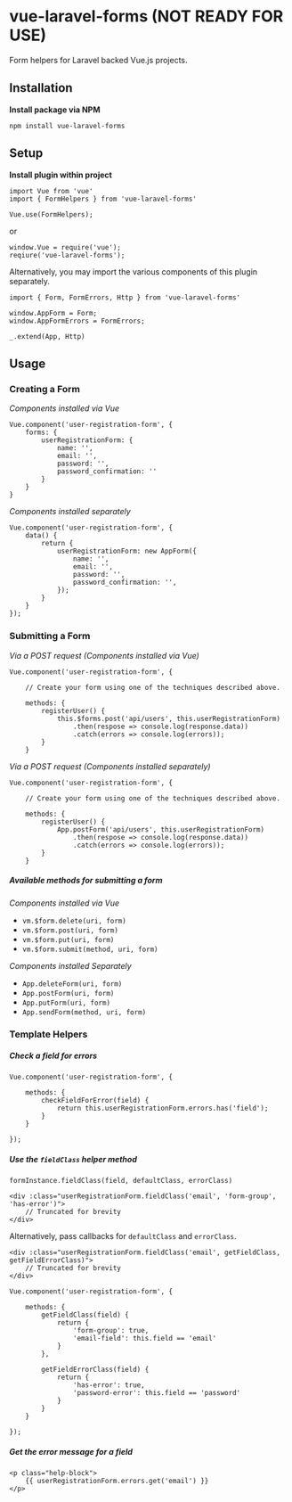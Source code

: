 # vue-laravel-forms (NOT READY FOR USE)
Form helpers for Laravel backed Vue.js projects.


## Installation
**Install package via NPM**
```
npm install vue-laravel-forms
```

## Setup
**Install plugin within project**
```
import Vue from 'vue'
import { FormHelpers } from 'vue-laravel-forms'

Vue.use(FormHelpers);
```

or 

```
window.Vue = require('vue');
reqiure('vue-laravel-forms');
```

Alternatively, you may import the various components of this plugin separately.
```
import { Form, FormErrors, Http } from 'vue-laravel-forms'

window.AppForm = Form;
window.AppFormErrors = FormErrors;

_.extend(App, Http)
```

## Usage
### Creating a Form
_Components installed via Vue_
```
Vue.component('user-registration-form', {
    forms: {
        userRegistrationForm: {
            name: '',
            email: '',
            password: '',
            password_confirmation: ''
        }
    }
}
```

_Components installed separately_
```
Vue.component('user-registration-form', {
    data() {
        return { 
            userRegistrationForm: new AppForm({
                name: '',
                email: '',
                password: '',
                password_confirmation: '',
            });
        }
    }
});
```

### Submitting a Form
_Via a POST request (Components installed via Vue)_
```
Vue.component('user-registration-form', {

    // Create your form using one of the techniques described above.
    
    methods: {
        registerUser() {
            this.$forms.post('api/users', this.userRegistrationForm)
                .then(respose => console.log(response.data))
                .catch(errors => console.log(errors));
        }
    }
```

_Via a POST request (Components installed separately)_
```
Vue.component('user-registration-form', {

    // Create your form using one of the techniques described above.
    
    methods: {
        registerUser() {
            App.postForm('api/users', this.userRegistrationForm)
                .then(respose => console.log(response.data))
                .catch(errors => console.log(errors));
        }
    }
```

##### Available methods for submitting a form
_Components installed via Vue_
* `vm.$form.delete(uri, form)`
* `vm.$form.post(uri, form)`
* `vm.$form.put(uri, form)`
* `vm.$form.submit(method, uri, form)`

_Components installed Separately_
* `App.deleteForm(uri, form)`
* `App.postForm(uri, form)`
* `App.putForm(uri, form)`
* `App.sendForm(method, uri, form)`

### Template Helpers
##### Check a field for errors
```
Vue.component('user-registration-form', {

    methods: {
        checkFieldForError(field) {
            return this.userRegistrationForm.errors.has('field');
        }
    }

});
```

##### Use the `fieldClass` helper method

`formInstance.fieldClass(field, defaultClass, errorClass)`

```
<div :class="userRegistrationForm.fieldClass('email', 'form-group', 'has-error')">
    // Truncated for brevity
</div>
```

Alternatively, pass callbacks for `defaultClass` and `errorClass`.
```
<div :class="userRegistrationForm.fieldClass('email', getFieldClass, getFieldErrorClass)">
    // Truncated for brevity
</div>
```
```
Vue.component('user-registration-form', {

    methods: {
        getFieldClass(field) {
            return {
                'form-group': true,
                'email-field': this.field == 'email'
            }
        },
        
        getFieldErrorClass(field) {
            return {
                'has-error': true,
                'password-error': this.field == 'password'
            }
        }
    }

});
```

##### Get the error message for a field
```
<p class="help-block">
    {{ userRegistrationForm.errors.get('email') }}
</p>
```

